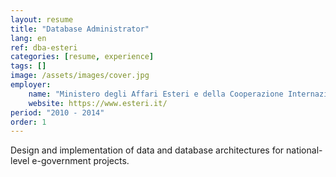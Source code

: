 ```yaml
---
layout: resume
title: "Database Administrator"
lang: en
ref: dba-esteri
categories: [resume, experience]
tags: []
image: /assets/images/cover.jpg
employer:
    name: "Ministero degli Affari Esteri e della Cooperazione Internazionale"
    website: https://www.esteri.it/
period: "2010 - 2014"
order: 1
---
```


Design and implementation of data and database architectures for national-level e-government projects.

